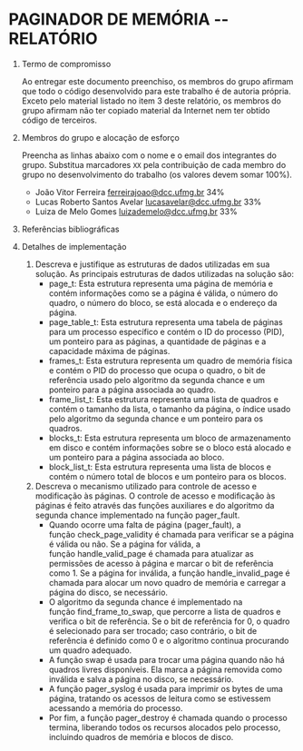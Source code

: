<!-- LTeX: language=pt-BR -->

# PAGINADOR DE MEMÓRIA -- RELATÓRIO

1. Termo de compromisso

    Ao entregar este documento preenchiso, os membros do grupo afirmam que todo o código desenvolvido para este trabalho é de autoria própria.  Exceto pelo material listado no item 3 deste relatório, os membros do grupo afirmam não ter copiado material da Internet nem ter obtido código de terceiros.

2. Membros do grupo e alocação de esforço

    Preencha as linhas abaixo com o nome e o email dos integrantes do grupo.  Substitua marcadores `XX` pela contribuição de cada membro do grupo no desenvolvimento do trabalho (os valores devem somar 100%).

    * João Vitor Ferreira ferreirajoao@dcc.ufmg.br 34%
    * Lucas Roberto Santos Avelar lucasavelar@dcc.ufmg.br 33%
    * Luiza de Melo Gomes luizademelo@dcc.ufmg.br 33%

3. Referências bibliográficas

4. Detalhes de implementação

    1. Descreva e justifique as estruturas de dados utilizadas em sua solução.
        As principais estruturas de dados utilizadas na solução são:
        - page_t: Esta estrutura representa uma página de memória e contém informações como se a página é válida, o número do quadro, o número do bloco, se está alocada e o endereço da página.
        - page_table_t: Esta estrutura representa uma tabela de páginas para um processo específico e contém o ID do processo (PID), um ponteiro para as páginas, a quantidade de páginas e a capacidade máxima de páginas.
        - frames_t: Esta estrutura representa um quadro de memória física e contém o PID do processo que ocupa o quadro, o bit de referência usado pelo algoritmo da segunda chance e um ponteiro para a página associada ao quadro.
        - frame_list_t: Esta estrutura representa uma lista de quadros e contém o tamanho da lista, o tamanho da página, o índice usado pelo algoritmo da segunda chance e um ponteiro para os quadros.
        - blocks_t: Esta estrutura representa um bloco de armazenamento em disco e contém informações sobre se o bloco está alocado e um ponteiro para a página associada ao bloco.
        - block_list_t: Esta estrutura representa uma lista de blocos e contém o número total de blocos e um ponteiro para os blocos.
    2. Descreva o mecanismo utilizado para controle de acesso e modificação às páginas.
        O controle de acesso e modificação às páginas é feito através das funções auxiliares e do algoritmo da segunda chance implementado na função pager_fault.
        - Quando ocorre uma falta de página (pager_fault), a função check_page_validity é chamada para verificar se a página é válida ou não. Se a página for válida, a função handle_valid_page é chamada para atualizar as permissões de acesso à página e marcar o bit de referência como 1. Se a página for inválida, a função handle_invalid_page é chamada para alocar um novo quadro de memória e carregar a página do disco, se necessário.
        - O algoritmo da segunda chance é implementado na função find_frame_to_swap, que percorre a lista de quadros e verifica o bit de referência. Se o bit de referência for 0, o quadro é selecionado para ser trocado; caso contrário, o bit de referência é definido como 0 e o algoritmo continua procurando um quadro adequado.
        - A função swap é usada para trocar uma página quando não há quadros livres disponíveis. Ela marca a página removida como inválida e salva a página no disco, se necessário.
        - A função pager_syslog é usada para imprimir os bytes de uma página, tratando os acessos de leitura como se estivessem acessando a memória do processo.
        - Por fim, a função pager_destroy é chamada quando o processo termina, liberando todos os recursos alocados pelo processo, incluindo quadros de memória e blocos de disco.